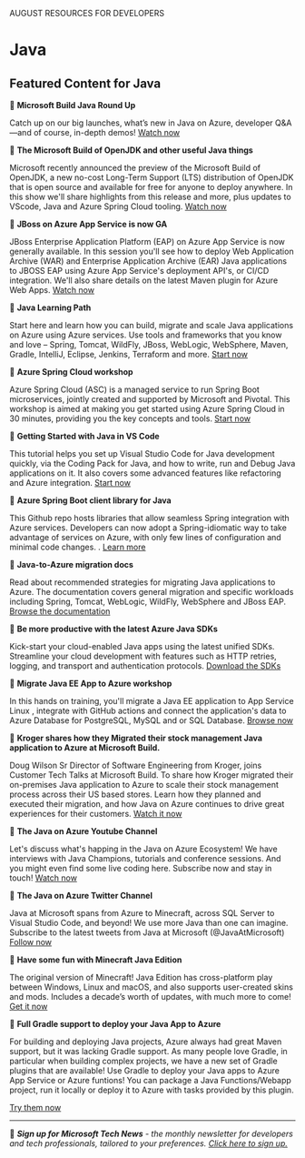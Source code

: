 AUGUST RESOURCES FOR DEVELOPERS

# Java

## Featured Content for Java

:cinema: **Microsoft Build Java Round Up**

Catch up on our big launches, what’s new in Java on Azure, developer Q&A—and of course, in-depth demos! [Watch now](https://www.youtube.com/watch?v=wF7U699gHok)  

:cinema: **The Microsoft Build of OpenJDK and other useful Java things**

Microsoft recently announced the preview of the Microsoft Build of OpenJDK, a new no-cost Long-Term Support (LTS) distribution of OpenJDK that is open source and available for free for anyone to deploy anywhere. In this show we'll share highlights from this release and more, plus updates to VScode, Java and Azure Spring Cloud tooling. [Watch now]( https://channel9.msdn.com/Shows/The-Launch-Space/The-Microsoft-Build-of-OpenJDK-and-other-useful-Java-things)

:cinema: **JBoss on Azure App Service is now GA**

JBoss Enterprise Application Platform (EAP) on Azure App Service is now generally available. In this session you'll see how to deploy Web Application Archive (WAR) and Enterprise Application Archive (EAR) Java applications to JBOSS EAP using Azure App Service's deployment API's, or CI/CD integration. We'll also share details on the latest Maven plugin for Azure Web Apps. [Watch now]( https://channel9.msdn.com/Shows/The-Launch-Space/JBoss-on-Azure-App-Service-is-now-GA)

:scroll: **Java Learning Path**

Start here and learn how you can build, migrate and scale Java applications on Azure using Azure services. Use tools and frameworks that you know and love – Spring, Tomcat, WildFly, JBoss, WebLogic, WebSphere, Maven, Gradle, IntelliJ, Eclipse, Jenkins, Terraform and more. [Start now](https://docs.microsoft.com/learn/paths/java-on-azure/?WT.mc_id=java-00000-ropreddy)

:scroll: **Azure Spring Cloud workshop**

Azure Spring Cloud (ASC) is a managed service to run Spring Boot microservices, jointly created and supported by Microsoft and Pivotal. This workshop  is aimed at making you get started using Azure Spring Cloud in 30 minutes, providing you the key concepts and tools. [Start now](https://docs.microsoft.com/learn/modules/azure-spring-cloud-workshop/)

:scroll: **Getting Started with Java in VS Code**

This tutorial helps you set up Visual Studio Code for Java development quickly, via the Coding Pack for Java, and how to write, run and Debug Java applications on it. It also covers some advanced features like refactoring and Azure integration. [Start now](https://code.visualstudio.com/docs/java/java-tutorial)

:scroll: **Azure Spring Boot client library for Java**

This Github repo hosts libraries that allow seamless Spring integration with Azure services. Developers can now adopt a Spring-idiomatic way to take advantage of services on Azure, with only few lines of configuration and minimal code changes.
. [Learn more](https://github.com/Azure/azure-sdk-for-java/tree/main/sdk/spring)

:scroll: **Java-to-Azure migration docs**

Read about recommended strategies for migrating Java applications to Azure. The documentation covers general migration and specific workloads including Spring, Tomcat, WebLogic, WildFly, WebSphere and JBoss EAP. [Browse the documentation](https://docs.microsoft.com/azure/developer/java/migration/)

:scroll: **Be more productive with the latest Azure Java SDKs**

Kick-start your cloud-enabled Java apps using the latest unified SDKs. Streamline your cloud development with features such as HTTP retries, logging, and transport and authentication protocols. [Download the SDKs](https://azure.github.io/azure-sdk/releases/latest/index.html#java)

:scroll: **Migrate Java EE App to Azure workshop**

In this hands on training, you'll migrate a Java EE application to App Service Linux , integrate with GitHub actions and connect the application's data to Azure Database for PostgreSQL, MySQL and or SQL Database. [Browse now](https://github.com/Azure-Samples/migrate-javaee-app-to-azure-training)

:cinema: **Kroger shares how they Migrated their stock management Java application to Azure at Microsoft Build.**

Doug Wilson Sr Director of Software Engineering from Kroger, joins Customer Tech Talks at Microsoft Build. To share how Kroger migrated their on-premises Java application to Azure to scale their stock management process across their US based stores. Learn how they planned and executed their migration, and how Java on Azure continues to drive great experiences for their customers. [Watch it now](https://techcommunity.microsoft.com/t5/video-hub/kroger-shares-how-they-migrated-their-stock-management-java/m-p/2436903)

:cinema: **The Java on Azure Youtube Channel**

Let's discuss what's happing in the Java on Azure Ecosystem! We have interviews with Java Champions, tutorials and conference sessions. And you might even find some live coding here. Subscribe now and stay in touch! [Watch now](https://www.youtube.com/c/JavaonAzure/playlists)

:scroll: **The Java on Azure Twitter Channel**

Java at Microsoft spans from Azure to Minecraft, across SQL Server to Visual Studio Code, and beyond! We use more Java than one can imagine. Subscribe to the latest tweets from Java at Microsoft (@JavaAtMicrosoft) [Follow now](https://twitter.com/JavaAtMicrosoft)

:scroll: **Have some fun with Minecraft Java Edition**

The original version of Minecraft! Java Edition has cross-platform play between Windows, Linux and macOS, and also supports user-created skins and mods. Includes a decade’s worth of updates, with much more to come! [Get it now](https://www.minecraft.net/store/minecraft-java-edition)

:scroll: **Full Gradle support to deploy your Java App to Azure**

For building and deploying Java projects, Azure always had great Maven support, but it was lacking Gradle support. As many people love Gradle, in particular when building complex projects, we have a new set of Gradle plugins that are available! Use Gradle to deploy your Java apps to Azure App Service or Azure funtions! You can package a Java Functions/Webapp project, run it locally or deploy it to Azure with tasks provided by this plugin.

 [Try them now](https://github.com/microsoft/azure-gradle-plugins)

---

:bookmark: ***Sign up for Microsoft Tech News** - the monthly newsletter for developers and tech professionals, tailored to your preferences. [Click here to sign up.](https://developer.microsoft.com/en-us/Newsletter/?ocid=AID3034986)*
